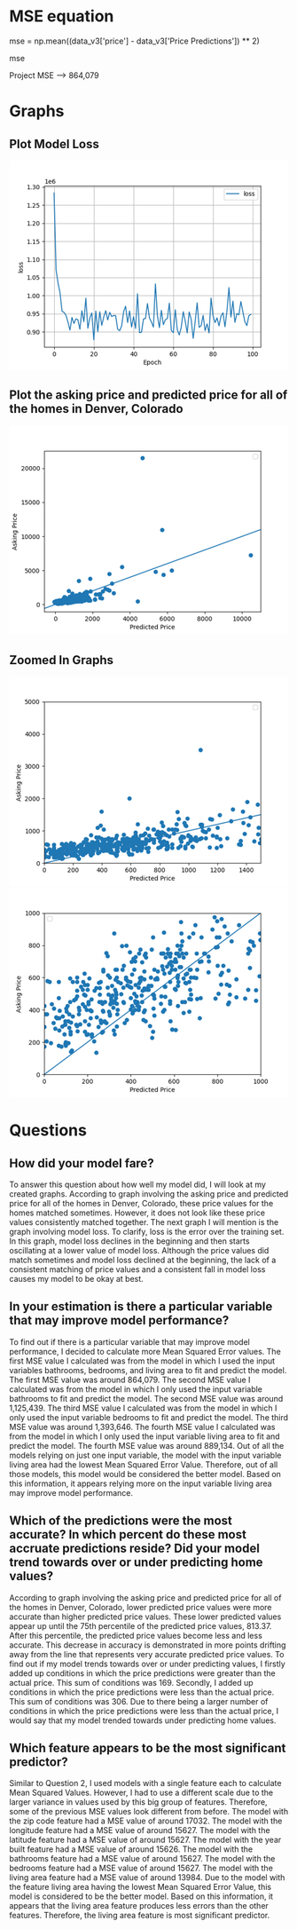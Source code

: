# MSE equation
mse = np.mean((data_v3['price'] - data_v3['Price Predictions']) ** 2)

mse

Project MSE --> 864,079

# Graphs
## Plot Model Loss
![img_20.png](img_20.png)
## Plot the asking price and predicted price for all of the homes in Denver, Colorado
![img_17.png](img_17.png)
## Zoomed In Graphs
![img_18.png](img_18.png)
![img_19.png](img_19.png)

# Questions

## How did your model fare?

To answer this question about how well my model did, I will look at my created graphs. According to graph involving the asking price and predicted price for all of the homes in Denver, Colorado, these price values for the homes matched sometimes. However, it does not look like these price values consistently matched together. The next graph I will mention is the graph involving model loss. To clarify, loss is the error over the training set. In this graph, model loss declines in the beginning and then starts oscillating at a lower value of model loss. Although the price values did match sometimes and model loss declined at the beginning, the lack of a consistent matching of price values and a consistent fall in model loss causes my model to be okay at best. 

## In your estimation is there a particular variable that may improve model performance?

To find out if there is a particular variable that may improve model performance, I decided to calculate more Mean Squared Error values. The first MSE value I calculated was from the model in which I used the input variables bathrooms, bedrooms, and living area to fit and predict the model. The first MSE value was around 864,079. The second MSE value I calculated was from the model in which I only used the input variable bathrooms to fit and predict the model. The second MSE value was around 1,125,439. The third MSE value I calculated was from the model in which I only used the input variable bedrooms to fit and predict the model. The third MSE value was around 1,393,646. The fourth MSE value I calculated was from the model in which I only used the input variable living area to fit and predict the model. The fourth MSE value was around 889,134. Out of all the models relying on just one input variable, the model with the input variable living area had the lowest Mean Squared Error Value. Therefore, out of all those models, this model would be considered the better model. Based on this information, it appears relying more on the input variable living area may improve model performance. 

## Which of the predictions were the most accurate? In which percent do these most accruate predictions reside? Did your model trend towards over or under predicting home values?

According to graph involving the asking price and predicted price for all of the homes in Denver, Colorado, lower predicted price values were more accurate than higher predicted price values. These lower predicted values appear up until the 75th percentile of the predicted price values, 813.37. After this percentile, the predicted price values become less and less accurate. This decrease in accuracy is demonstrated in more points drifting away from the line that represents very accurate predicted price values. To find out if my model trends towards over or under predicting values, I firstly added up conditions in which the price predictions were greater than the actual price. This sum of conditions was 169. Secondly, I added up conditions in which the price predictions were less than the actual price. This sum of conditions was 306. Due to there being a larger number of conditions in which the price predictions were less than the actual price, I would say that my model trended towards under predicting home values. 

## Which feature appears to be the most significant predictor?

Similar to Question 2, I used models with a single feature each to calculate Mean Squared Values. However, I had to use a different scale due to the larger variance in values used by this big group of features. Therefore, some of the previous MSE values look different from before. The model with the zip code feature had a MSE value of around 17032. The model with the longitude feature had a MSE value of around 15627. The model with the latitude feature had a MSE value of around 15627. The model with the year built feature had a MSE value of around 15626. The model with the bathrooms feature had a MSE value of around 15627. The model with the bedrooms feature had a MSE value of around 15627. The model with the living area feature had a MSE value of around 13984. Due to the model with the feature living area having the lowest Mean Squared Error Value, this model is considered to be the better model. Based on this information, it appears that the living area feature produces less errors than the other features. Therefore, the living area feature is most significant predictor.
